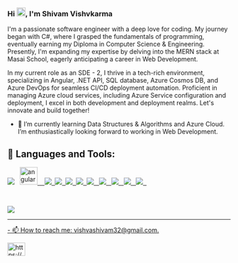 ### Hi <img src="https://raw.githubusercontent.com/MartinHeinz/MartinHeinz/master/wave.gif" width="20px">, I'm Shivam Vishvkarma


I'm a passionate software engineer with a deep love for coding. My journey began with C#, where I grasped the fundamentals of programming, eventually earning my Diploma in Computer Science & Engineering. Presently, I'm expanding my expertise by delving into the MERN stack at Masai School, eagerly anticipating a career in Web Development.

In my current role as an SDE - 2, I thrive in a tech-rich environment, specializing in Angular, .NET API, SQL database, Azure Cosmos DB, and Azure DevOps for seamless CI/CD deployment automation. Proficient in managing Azure cloud services, including Azure Service configuration and deployment, I excel in both development and deployment realms. Let's innovate and build together!

- 🌱 I’m currently learning Data Structures & Algorithms and Azure Cloud. I’m enthusiastically looking forward to working in Web Development.
## 🚀 Languages and Tools:

<p>
            <img
                src="https://img.shields.io/badge/html5%20-%23e34f26.svg?&style=for-the-badge&logo=html5&logoColor=white" />&nbsp;&nbsp;
           <a href="https://angular.io" target="_blank" rel="noreferrer"> <img src="https://angular.io/assets/images/logos/angular/angular.svg" alt="angular" width="40" height="40"/> </a> <a href="https://azure.microsoft.com/en-in/" target="_blank" rel="noreferrer">&nbsp;&nbsp;
    <img src="https://img.shields.io/badge/CSS3-1572B6?&style=for-the-badge&logo=css3&logoColor=white" />&nbsp;&nbsp;<img
                src="https://img.shields.io/badge/JavaScript-F7DF1E?style=for-the-badge&logo=javascript&logoColor=black" />&nbsp;&nbsp;<img
                src="https://img.shields.io/badge/React-20232A?style=for-the-badge&logo=react&logoColor=61DAFB" />&nbsp;&nbsp;<img
                src="https://img.shields.io/badge/Bootstrap-563D7C?style=for-the-badge&logo=bootstrap&logoColor=white">&nbsp;&nbsp;<img
                src="https://img.shields.io/badge/MongoDB-4EA94B?style=for-the-badge&logo=mongodb&logoColor=white" />&nbsp;&nbsp;
    <img src="https://img.shields.io/badge/redis-%23DD0031.svg?&style=for-the-badge&logo=redis&logoColor=white" />&nbsp;&nbsp;
     <img src="https://img.shields.io/badge/Node.js-339933?style=for-the-badge&logo=nodedotjs&logoColor=white" />&nbsp;&nbsp;
     <img src="https://img.shields.io/badge/npm-CB3837?style=for-the-badge&logo=npm&logoColor=white" />&nbsp;&nbsp;
    <img src="https://img.shields.io/badge/Express.js-000000?style=for-the-badge&logo=express&logoColor=white" />&nbsp;&nbsp;
        </p>
<br/>
<p>
  </p>
<img src="https://github-readme-stats.vercel.app/api?username=shivamfw10&&show_icons=true&title_color=ffffff&icon_color=bb2acf&text_color=daf7dc&bg_color=151515"/>
<hr/>
- 📫 How to reach me: vishvashivam32@gmail.com.
<br/>


 <p align="left">
<a href="https://www.linkedin.com/in/shivamvishvakarma/" target="blank"><img align="center" src="https://raw.githubusercontent.com/rahuldkjain/github-profile-readme-generator/master/src/images/icons/Social/linked-in-alt.svg" alt="https://www.linkedin.com/in/shivamvishvakarma/" height="30" width="40" /></a>
</p>
